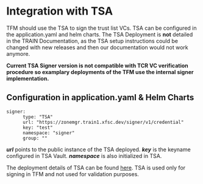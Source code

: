 # Integration with TSA

TFM should use the TSA to sign the trust list VCs. TSA can be configured in the application.yaml and helm charts.
The TSA Deployment is **not** detailed in the TRAIN Documentation, as the TSA setup instructions could be changed with new releases and then our documentation would not work anymore.

**Current TSA Signer version is not compatible with TCR VC verification procedure so examplary deployments of the TFM use the internal signer implementation.**

## Configuration in application.yaml & Helm Charts

```
signer:
      type: "TSA"
      url: "https://zonemgr.train1.xfsc.dev/signer/v1/credential"
      key: "test"
      namespace: "signer"
      group: ""
```

**_url_** points to the public instance of the TSA deployed. **_key_** is the keyname configured in TSA Vault. **_namespace_** is also initialized in TSA.

The deployment details of TSA can be found [here](https://gitlab.eclipse.org/eclipse/xfsc/tsa/signer). TSA is used only for signing in TFM and not used for validation purposes.
